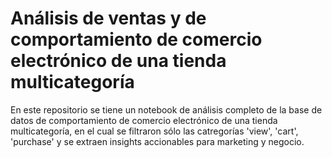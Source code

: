 # Análisis de ventas y de comportamiento de comercio electrónico de una tienda multicategoría


En este repositorio se tiene un notebook de análisis completo de la base de datos de comportamiento de comercio electrónico de una tienda multicategoría, en el cual se filtraron sólo las catregorías
'view', 'cart', 'purchase' y se extraen insights accionables para marketing y negocio.
